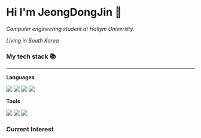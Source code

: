 # Hi I'm JeongDongJin 👋

<p>
 <em>
   <p>Computer engineering student at Hallym University.</p>
   </em>
 <em>
   <p>Living in South Korea</p>
   </em>
</p>

### My tech stack 📚
___
 **Languages**
  <div>
  <img src="http://is.am/58qw"/>
  <img src = "https://img.shields.io/badge/C-A8B9CC?style=for-the-badge&logo=c&logoColor=white"/>
  <img src = "https://img.shields.io/badge/C Sharp-239120?style=for-the-badge&logo=Csharp&logoColor=white"/>
  <img src = "https://img.shields.io/badge/Python-3776AB?style=for-the-badge&logo=Python&logoColor=white"/>
  </div>
  
 **Tools**
<div>
  <img src = "https://img.shields.io/badge/Unity-black?style=for-the-badge&logo=unity"/>
  <img src = "https://img.shields.io/badge/Android Studio-3DBD84?style=for-the-badge&logo=android&logoColor=ffffff"/>
  <img src = "https://img.shields.io/badge/Arduino-00979D?style=for-the-badge&logo=Arduino&logoColor=ffffff"/>
</div>

### Current Interest
  
<!--
**Jin1751/Jin1751** is a ✨ _special_ ✨ repository because its `README.md` (this file) appears on your GitHub profile.

Here are some ideas to get you started:

- 🔭 I’m currently working on ...
- 🌱 I’m currently learning ...
- 👯 I’m looking to collaborate on ...
- 🤔 I’m looking for help with ...
- 💬 Ask me about ...
- 📫 How to reach me: ...
- 😄 Pronouns: ...
- ⚡ Fun fact: ...
-->
